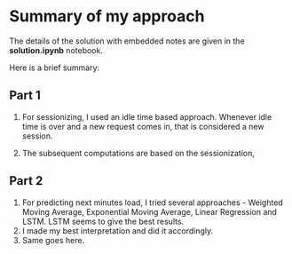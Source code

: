 # Summary of my approach

The details of the solution with embedded notes are given in the **solution.ipynb** notebook.

Here is a brief summary:

## Part 1

1. For sessionizing, I used an idle time based approach. Whenever idle time is over and a new request comes in, that is considered a new session.

2. The subsequent computations are based on the sessionization,

## Part 2

1. For predicting next minutes load, I tried several approaches - Weighted Moving Average, Exponential Moving Average, Linear Regression and LSTM. LSTM seems to give the best results.
2. I made my best interpretation and did it accordingly.
3. Same goes here.
